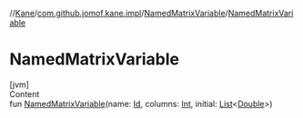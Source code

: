 //[Kane](../../index.md)/[com.github.jomof.kane.impl](../index.md)/[NamedMatrixVariable](index.md)/[NamedMatrixVariable](-named-matrix-variable.md)



# NamedMatrixVariable  
[jvm]  
Content  
fun [NamedMatrixVariable](-named-matrix-variable.md)(name: [Id](../index.md#%5Bcom.github.jomof.kane.impl%2FId%2F%2F%2FPointingToDeclaration%2F%5D%2FClasslikes%2F-562016314), columns: [Int](https://kotlinlang.org/api/latest/jvm/stdlib/kotlin/-int/index.html), initial: [List](https://kotlinlang.org/api/latest/jvm/stdlib/kotlin.collections/-list/index.html)<[Double](https://kotlinlang.org/api/latest/jvm/stdlib/kotlin/-double/index.html)>)  




